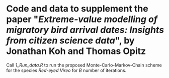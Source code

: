 # Code and data to supplement the paper "_Extreme-value modelling of migratory bird arrival dates: Insights from citizen science data_", by Jonathan Koh and Thomas Opitz

Call _1_Run_data.R_ to run the proposed Monte-Carlo-Markov-Chain scheme for the species _Red-eyed Vireo_ for _B_ number of iterations.


